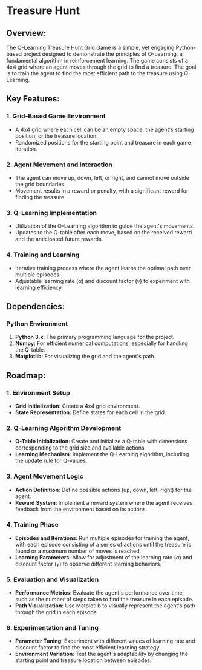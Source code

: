 # Treasure Hunt

## **Overview:**

The Q-Learning Treasure Hunt Grid Game is a simple, yet engaging Python-based project designed to demonstrate the principles of Q-Learning, a fundamental algorithm in reinforcement learning. The game consists of a 4x4 grid where an agent moves through the grid to find a treasure. The goal is to train the agent to find the most efficient path to the treasure using Q-Learning. 

## **Key Features:**

### **1. Grid-Based Game Environment**

- A 4x4 grid where each cell can be an empty space, the agent's starting position, or the treasure location.
- Randomized positions for the starting point and treasure in each game iteration.

### **2. Agent Movement and Interaction**

- The agent can move up, down, left, or right, and cannot move outside the grid boundaries.
- Movement results in a reward or penalty, with a significant reward for finding the treasure.

### **3. Q-Learning Implementation**

- Utilization of the Q-Learning algorithm to guide the agent's movements.
- Updates to the Q-table after each move, based on the received reward and the anticipated future rewards.

### **4. Training and Learning**

- Iterative training process where the agent learns the optimal path over multiple episodes.
- Adjustable learning rate (*α*) and discount factor (*γ*) to experiment with learning efficiency.

## **Dependencies:**

### **Python Environment**

1. **Python 3.x**: The primary programming language for the project.
2. **Numpy**: For efficient numerical computations, especially for handling the Q-table.
3. **Matplotlib**: For visualizing the grid and the agent's path.

## **Roadmap:**

### **1. Environment Setup**

- **Grid Initialization**: Create a 4x4 grid environment.
- **State Representation**: Define states for each cell in the grid.

### **2. Q-Learning Algorithm Development**

- **Q-Table Initialization**: Create and initialize a Q-table with dimensions corresponding to the grid size and available actions.
- **Learning Mechanism**: Implement the Q-Learning algorithm, including the update rule for Q-values.

### **3. Agent Movement Logic**

- **Action Definition**: Define possible actions (up, down, left, right) for the agent.
- **Reward System**: Implement a reward system where the agent receives feedback from the environment based on its actions.

### **4. Training Phase**

- **Episodes and Iterations**: Run multiple episodes for training the agent, with each episode consisting of a series of actions until the treasure is found or a maximum number of moves is reached.
- **Learning Parameters**: Allow for adjustment of the learning rate (*α*) and discount factor (*γ*) to observe different learning behaviors.

### **5. Evaluation and Visualization**

- **Performance Metrics**: Evaluate the agent's performance over time, such as the number of steps taken to find the treasure in each episode.
- **Path Visualization**: Use Matplotlib to visually represent the agent's path through the grid in each episode.

### **6. Experimentation and Tuning**

- **Parameter Tuning**: Experiment with different values of learning rate and discount factor to find the most efficient learning strategy.
- **Environment Variation**: Test the agent's adaptability by changing the starting point and treasure location between episodes.